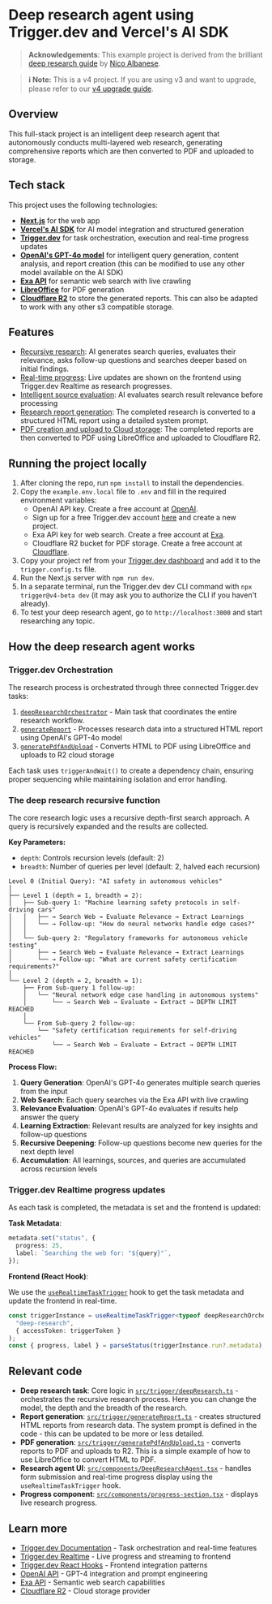 # Deep research agent using Trigger.dev and Vercel's AI SDK

> **Acknowledgements**: This example project is derived from the brilliant [deep research guide](https://aie-feb-25.vercel.app/docs/deep-research) by [Nico Albanese](https://x.com/nicoalbanese10).

> **ℹ️ Note:** This is a v4 project. If you are using v3 and want to upgrade, please refer to our [v4 upgrade guide](https://trigger.dev/docs/v4-upgrade-guide).

## Overview

This full-stack project is an intelligent deep research agent that autonomously conducts multi-layered web research, generating comprehensive reports which are then converted to PDF and uploaded to storage.

## Tech stack

This project uses the following technologies:

- **[Next.js](https://nextjs.org/)** for the web app
- **[Vercel's AI SDK](https://sdk.vercel.ai/)** for AI model integration and structured generation
- **[Trigger.dev](https://trigger.dev)** for task orchestration, execution and real-time progress updates
- **[OpenAI's GPT-4o model](https://openai.com/gpt-4)** for intelligent query generation, content analysis, and report creation (this can be modified to use any other model available on the AI SDK)
- **[Exa API](https://exa.ai/)** for semantic web search with live crawling
- **[LibreOffice](https://www.libreoffice.org/)** for PDF generation
- **[Cloudflare R2](https://developers.cloudflare.com/r2/)** to store the generated reports. This can also be adapted to work with any other s3 compatible storage.

## Features

- [Recursive research](/src/trigger/deepResearch.ts): AI generates search queries, evaluates their relevance, asks follow-up questions and searches deeper based on initial findings.
- [Real-time progress](/src/components/DeepResearchAgent.tsx): Live updates are shown on the frontend using Trigger.dev Realtime as research progresses.
- [Intelligent source evaluation](/src/trigger/deepResearch.ts): AI evaluates search result relevance before processing
- [Research report generation](/src/trigger/generateReport.ts): The completed research is converted to a structured HTML report using a detailed system prompt.
- [PDF creation and upload to Cloud storage](/src/trigger/generatePdfAndUpload.ts): The completed reports are then converted to PDF using LibreOffice and uploaded to Cloudflare R2.

## Running the project locally

1. After cloning the repo, run `npm install` to install the dependencies.
2. Copy the `example.env.local` file to `.env` and fill in the required environment variables:
   - OpenAI API key. Create a free account at [OpenAI](https://platform.openai.com/signup).
   - Sign up for a free Trigger.dev account [here](https://cloud.trigger.dev/login) and create a new project.
   - Exa API key for web search. Create a free account at [Exa](https://exa.ai/).
   - Cloudflare R2 bucket for PDF storage. Create a free account at [Cloudflare](https://developers.cloudflare.com/r2/).
3. Copy your project ref from your [Trigger.dev dashboard](https://cloud.trigger.dev/) and add it to the `trigger.config.ts` file.
4. Run the Next.js server with `npm run dev`.
5. In a separate terminal, run the Trigger.dev dev CLI command with `npx trigger@v4-beta dev` (it may ask you to authorize the CLI if you haven't already).
6. To test your deep research agent, go to `http://localhost:3000` and start researching any topic.

## How the deep research agent works

### Trigger.dev Orchestration

The research process is orchestrated through three connected Trigger.dev tasks:

1. [`deepResearchOrchestrator`](/src/trigger/deepResearch.ts) - Main task that coordinates the entire research workflow.
2. [`generateReport`](/src/trigger/generateReport.ts) - Processes research data into a structured HTML report using OpenAI's GPT-4o model
3. [`generatePdfAndUpload`](/src/trigger/generatePdfAndUpload.ts) - Converts HTML to PDF using LibreOffice and uploads to R2 cloud storage

Each task uses `triggerAndWait()` to create a dependency chain, ensuring proper sequencing while maintaining isolation and error handling.

### The deep research recursive function

The core research logic uses a recursive depth-first search approach. A query is recursively expanded and the results are collected.

**Key Parameters:**

- `depth`: Controls recursion levels (default: 2)
- `breadth`: Number of queries per level (default: 2, halved each recursion)

```
Level 0 (Initial Query): "AI safety in autonomous vehicles"
│
├── Level 1 (depth = 1, breadth = 2):
│   ├── Sub-query 1: "Machine learning safety protocols in self-driving cars"
│   │   ├── → Search Web → Evaluate Relevance → Extract Learnings
│   │   └── → Follow-up: "How do neural networks handle edge cases?"
│   │
│   └── Sub-query 2: "Regulatory frameworks for autonomous vehicle testing"
│       ├── → Search Web → Evaluate Relevance → Extract Learnings
│       └── → Follow-up: "What are current safety certification requirements?"
│
└── Level 2 (depth = 2, breadth = 1):
    ├── From Sub-query 1 follow-up:
    │   └── "Neural network edge case handling in autonomous systems"
    │       └── → Search Web → Evaluate → Extract → DEPTH LIMIT REACHED
    │
    └── From Sub-query 2 follow-up:
        └── "Safety certification requirements for self-driving vehicles"
            └── → Search Web → Evaluate → Extract → DEPTH LIMIT REACHED
```

**Process Flow:**

1. **Query Generation**: OpenAI's GPT-4o generates multiple search queries from the input
2. **Web Search**: Each query searches via the Exa API with live crawling
3. **Relevance Evaluation**: OpenAI's GPT-4o evaluates if results help answer the query
4. **Learning Extraction**: Relevant results are analyzed for key insights and follow-up questions
5. **Recursive Deepening**: Follow-up questions become new queries for the next depth level
6. **Accumulation**: All learnings, sources, and queries are accumulated across recursion levels

### Trigger.dev Realtime progress updates

As each task is completed, the metadata is set and the frontend is updated:

**Task Metadata**:

```typescript
metadata.set("status", {
  progress: 25,
  label: `Searching the web for: "${query}"`,
});
```

**Frontend (React Hook)**:

We use the [`useRealtimeTaskTrigger`](https://trigger.dev/docs/frontend/react-hooks/triggering#userealtimetasktrigger) hook to get the task metadata and update the frontend in real-time.

```typescript
const triggerInstance = useRealtimeTaskTrigger<typeof deepResearchOrchestrator>(
  "deep-research",
  { accessToken: triggerToken }
);
const { progress, label } = parseStatus(triggerInstance.run?.metadata);
```

## Relevant code

- **Deep research task**: Core logic in [`src/trigger/deepResearch.ts`](src/trigger/deepResearch.ts) - orchestrates the recursive research process. Here you can change the model, the depth and the breadth of the research.
- **Report generation**: [`src/trigger/generateReport.ts`](src/trigger/generateReport.ts) - creates structured HTML reports from research data. The system prompt is defined in the code - this can be updated to be more or less detailed.
- **PDF generation**: [`src/trigger/generatePdfAndUpload.ts`](src/trigger/generatePdfAndUpload.ts) - converts reports to PDF and uploads to R2. This is a simple example of how to use LibreOffice to convert HTML to PDF.
- **Research agent UI**: [`src/components/DeepResearchAgent.tsx`](src/components/DeepResearchAgent.tsx) - handles form submission and real-time progress display using the `useRealtimeTaskTrigger` hook.
- **Progress component**: [`src/components/progress-section.tsx`](src/components/progress-section.tsx) - displays live research progress.

## Learn more

- [Trigger.dev Documentation](https://trigger.dev/docs) - Task orchestration and real-time features
- [Trigger.dev Realtime](https://trigger.dev/docs/realtime) - Live progress and streaming to frontend
- [Trigger.dev React Hooks](https://trigger.dev/docs/frontend/react-hooks) - Frontend integration patterns
- [OpenAI API](https://platform.openai.com/docs/api-reference) - GPT-4 integration and prompt engineering
- [Exa API](https://docs.exa.ai/) - Semantic web search capabilities
- [Cloudflare R2](https://developers.cloudflare.com/r2/) - Cloud storage provider
